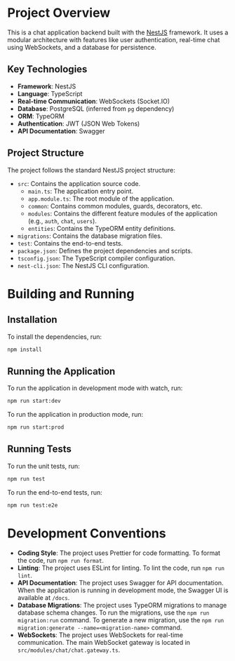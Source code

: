 # Project Overview

This is a chat application backend built with the [NestJS](https://nestjs.com/) framework. It uses a modular architecture with features like user authentication, real-time chat using WebSockets, and a database for persistence.

## Key Technologies

*   **Framework**: NestJS
*   **Language**: TypeScript
*   **Real-time Communication**: WebSockets (Socket.IO)
*   **Database**: PostgreSQL (inferred from `pg` dependency)
*   **ORM**: TypeORM
*   **Authentication**: JWT (JSON Web Tokens)
*   **API Documentation**: Swagger

## Project Structure

The project follows the standard NestJS project structure:

*   `src`: Contains the application source code.
    *   `main.ts`: The application entry point.
    *   `app.module.ts`: The root module of the application.
    *   `common`: Contains common modules, guards, decorators, etc.
    *   `modules`: Contains the different feature modules of the application (e.g., `auth`, `chat`, `users`).
    *   `entities`: Contains the TypeORM entity definitions.
*   `migrations`: Contains the database migration files.
*   `test`: Contains the end-to-end tests.
*   `package.json`: Defines the project dependencies and scripts.
*   `tsconfig.json`: The TypeScript compiler configuration.
*   `nest-cli.json`: The NestJS CLI configuration.

# Building and Running

## Installation

To install the dependencies, run:

```bash
npm install
```

## Running the Application

To run the application in development mode with watch, run:

```bash
npm run start:dev
```

To run the application in production mode, run:

```bash
npm run start:prod
```

## Running Tests

To run the unit tests, run:

```bash
npm run test
```

To run the end-to-end tests, run:

```bash
npm run test:e2e
```

# Development Conventions

*   **Coding Style**: The project uses Prettier for code formatting. To format the code, run `npm run format`.
*   **Linting**: The project uses ESLint for linting. To lint the code, run `npm run lint`.
*   **API Documentation**: The project uses Swagger for API documentation. When the application is running in development mode, the Swagger UI is available at `/docs`.
*   **Database Migrations**: The project uses TypeORM migrations to manage database schema changes. To run the migrations, use the `npm run migration:run` command. To generate a new migration, use the `npm run migration:generate --name=<migration-name>` command.
*   **WebSockets**: The project uses WebSockets for real-time communication. The main WebSocket gateway is located in `src/modules/chat/chat.gateway.ts`.
